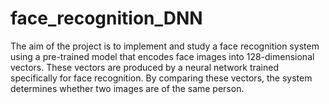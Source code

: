# face_recognition_DNN
The aim of the project is to implement and study a face recognition system using a pre-trained model that encodes face images into 128-dimensional vectors. These vectors are produced by a neural network trained specifically for face recognition. By comparing these vectors, the system determines whether two images are of the same person.

